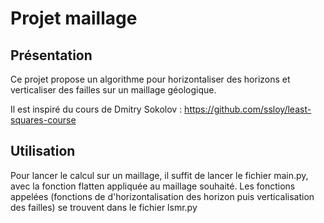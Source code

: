 # Projet maillage

## Présentation
Ce projet propose un algorithme pour horizontaliser des horizons et verticaliser des failles sur un maillage géologique.

Il est inspiré du cours de Dmitry Sokolov : https://github.com/ssloy/least-squares-course 

## Utilisation
Pour lancer le calcul sur un maillage, il suffit de lancer le fichier main.py, avec la fonction flatten appliquée au maillage souhaité.
Les fonctions appelées (fonctions de d'horizontalisation des horizon puis verticalisation des failles) se trouvent dans le fichier lsmr.py